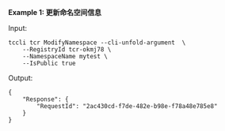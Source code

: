 **Example 1: 更新命名空间信息**



Input: 

```
tccli tcr ModifyNamespace --cli-unfold-argument  \
    --RegistryId tcr-okmj78 \
    --NamespaceName mytest \
    --IsPublic true
```

Output: 
```
{
    "Response": {
        "RequestId": "2ac430cd-f7de-482e-b98e-f78a48e785e8"
    }
}
```

